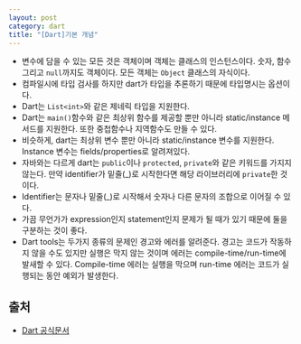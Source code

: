```yaml
---
layout: post
category: dart
title: "[Dart]기본 개념"
---
```


* 변수에 담을 수 있는 모든 것은 객체이며 객체는 클래스의 인스턴스이다. 숫자, 함수 그리고 `null`까지도 객체이다. 모든 객체는 `Object` 클래스의 자식이다.
* 컴파일시에 타입 검사를 하지만 dart가 타입을 추론하기 때문에 타입명시는 옵션이다.
* Dart는 `List<int>`와 같은 제네릭 타입을 지원한다.
* Dart는 `main()`함수와 같은 최상위 함수를 제공할 뿐만 아니라 static/instance 메서드를 지원한다. 또한 중첩함수나 지역함수도 만들 수 있다.
* 비슷하게, dart는 최상위 변수 뿐만 아니라 static/instance 변수를 지원한다. Instance 변수는 fields/properties로 알려져있다.
* 자바와는 다르게 dart는 `public`이나 `protected`, `private`와 같은 키워드를 가지지 않는다. 만약 identifier가 밑줄(_)로 시작한다면 해당 라이브러리에 `private`한 것이다.
* Identifier는 문자나 밑줄(_)로 시작해서 숫자나 다른 문자의 조합으로 이어질 수 있다.
* 가끔 무언가가 expression인지 statement인지 문제가 될 때가 있기 때문에 둘을 구분하는 것이 좋다.
* Dart tools는 두가지 종류의 문제인 경고와 에러를 알려준다. 경고는 코드가 작동하지 않을 수도 있지만 실행은 막지 않는 것이며 에러는 compile-time/run-time에 발새할 수 있다. Compile-time 에러는 실행을 막으며 run-time 에러는 코드가 실행되는 동안 예외가 발생한다.

## 출처

* [Dart 공식문서](https://www.dartlang.org/guides/language/language-tour)